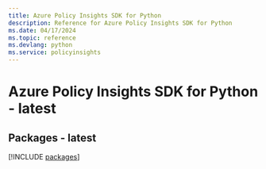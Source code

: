 ```yaml
---
title: Azure Policy Insights SDK for Python
description: Reference for Azure Policy Insights SDK for Python
ms.date: 04/17/2024
ms.topic: reference
ms.devlang: python
ms.service: policyinsights
---
```

# Azure Policy Insights SDK for Python - latest
## Packages - latest
[!INCLUDE [packages](policy-insights-index.md)]